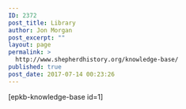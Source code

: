 ```yaml
---
ID: 2372
post_title: Library
author: Jon Morgan
post_excerpt: ""
layout: page
permalink: >
  http://www.shepherdhistory.org/knowledge-base/
published: true
post_date: 2017-07-14 00:23:26
---
```

[epkb-knowledge-base id=1]